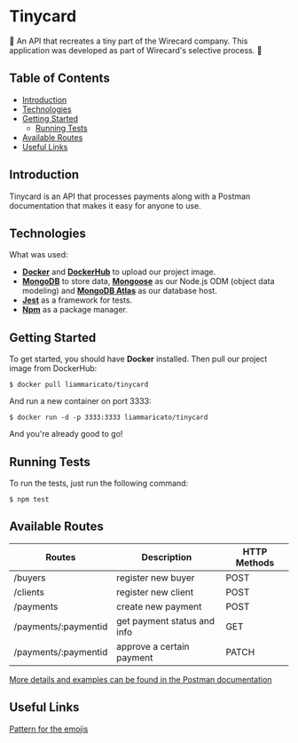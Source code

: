 # Tinycard
 

:scroll: An API that recreates a tiny part of the Wirecard company. This application was developed as part of Wirecard's selective process. :scroll:

## Table of Contents
- [Introduction](#introduction)
- [Technologies](#technologies)
- [Getting Started](#getting-started)
  - [Running Tests](#running-tests)
- [Available Routes](#available-routes)
- [Useful Links](#useful-links)  
  
## Introduction
Tinycard is an API that processes payments along with a Postman documentation that makes it easy for anyone to use.

## Technologies
What was used:
- **[Docker](https://docs.docker.com)** and **[DockerHub](https://hub.docker.com)** to upload our project image.
- **[MongoDB](https://www.mongodb.com/)** to store data, **[Mongoose](https://mongoosejs.com/)** as our Node.js ODM (object data modeling) and **[MongoDB Atlas](https://www.mongodb.com/cloud/atlas)** as our database host.
- **[Jest](https://jestjs.io)** as a framework for tests.
- **[Npm](https://www.npmjs.com/)** as a package manager.

## Getting Started
To get started, you should have **Docker** installed.
Then pull our project image from DockerHub:
```
$ docker pull liammaricato/tinycard
```
And run a new container on port 3333:
```
$ docker run -d -p 3333:3333 liammaricato/tinycard
```
And you're already good to go!

## Running Tests
To run the tests, just run the following command:
```
$ npm test
```

## Available Routes 

| Routes                 | Description                      | HTTP Methods |
|------------------------|----------------------------------|--------------|
|/buyers                 | register new buyer               | POST         |
|/clients                | register new client              | POST         |
|/payments               | create new payment               | POST         |
|/payments/:paymentid    | get payment status and info      | GET          |
|/payments/:paymentid    | approve a certain payment        | PATCH        |

[More details and examples can be found in the Postman documentation](https://documenter.getpostman.com/view/9206585/SVzuaM9E)

## Useful Links
[Pattern for the emojis](https://gitmoji.carloscuesta.me/?fbclid=IwAR3JhM6m-s7l3XEYPN9vtlZwatGQvxhk8ETzHqbAg5pV5PCH8ajoxzORRQM)
